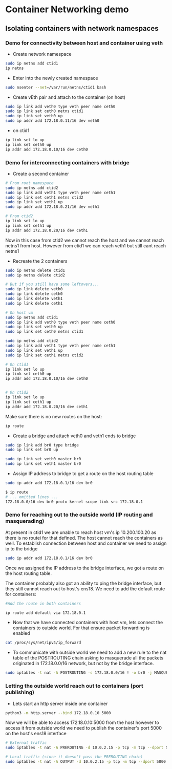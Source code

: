 # Container Networking demo

## Isolating containers with network namespaces

### Demo for connectivity between host and container using veth

- Create network namespace 
```bash
sudo ip netns add ctid1
ip netns
``` 

- Enter into the newly created namespace
```bash
sudo nsenter --net=/var/run/netns/ctid1 bash
```

- Create vEth pair and attach to the container (on host)
```bash
sudo ip link add veth0 type veth peer name ceth0
sudo ip link set ceth0 netns ctid1
sudo ip link set veth0 up
sudo ip addr add 172.18.0.11/16 dev veth0
```

- on ctid1
```bash
ip link set lo up
ip link set ceth0 up
ip addr add 172.18.0.10/16 dev ceth0
```

### Demo for interconnecting containers with bridge

- Create a second container
```bash
# From root namespace
sudo ip netns add ctid2
sudo ip link add veth1 type veth peer name ceth1
sudo ip link set ceth1 netns ctid2
sudo ip link set veth1 up
sudo ip addr add 172.18.0.21/16 dev veth1

# From ctid2 
ip link set lo up
ip link set ceth1 up
ip addr add 172.18.0.20/16 dev ceth1
```
Now in this case from ctid2 we cannot reach the host and we cannot reach netns1 from host. However from ctid1 we can reach veth1 but still cant reach netns1

- Recreate the 2 containers
```bash
sudo ip netns delete ctid1
sudo ip netns delete ctid2

# But if you still have some leftovers...
sudo ip link delete veth0
sudo ip link delete ceth0
sudo ip link delete veth1
sudo ip link delete ceth1
```

```bash
# On host vm
sudo ip netns add ctid1
sudo ip link add veth0 type veth peer name ceth0
sudo ip link set veth0 up
sudo ip link set ceth0 netns ctid1

sudo ip netns add ctid2
sudo ip link add veth1 type veth peer name ceth1
sudo ip link set veth1 up
sudo ip link set ceth1 netns ctid2

# On ctid1
ip link set lo up
ip link set ceth0 up
ip addr add 172.18.0.10/16 dev ceth0


# On ctid2
ip link set lo up
ip link set ceth1 up
ip addr add 172.18.0.20/16 dev ceth1
```

Make sure there is no new routes on the host:
```bash
ip route
```

- Create a bridge and attach veth0 and veth1 ends to bridge
```bash
sudo ip link add br0 type bridge
sudo ip link set br0 up

sudo ip link set veth0 master br0
sudo ip link set veth1 master br0
```

- Assign IP address to bridge to get a route on the host routing table
```bash
sudo ip addr add 172.18.0.1/16 dev br0

$ ip route
# ... omitted lines ...
172.18.0.0/16 dev br0 proto kernel scope link src 172.18.0.1
```

### Demo for reaching out to the outside world (IP routing and masquerading)

At present in ctid1 we are unable to reach host vm's ip 10.200.100.20 as there is no routei for that defined. The host cannot reach the containers as well. To establish connection between host and container we need to assign ip to the bridge

```bash
sudo ip addr add 172.18.0.1/16 dev br0
```

Once we assigned the IP address to the bridge interface, we got a route on the host routing table.

The container probably also got an ability to ping the bridge interface, but they still cannot reach out to host's ens18. We need to add the default route for containers:

```bash
#Add the route in both containers

ip route add default via 172.18.0.1
```

- Now that we have connected containers with host vm, lets connect the containers to outside world. For that ensure packet forwarding is enabled

```bash
cat /proc/sys/net/ipv4/ip_forward
```

- To communicate with outside world we need to add a new rule to the nat table of the POSTROUTING chain asking to masquerade all the packets originated in 172.18.0.0/16 network, but not by the bridge interface.
```bash
sudo iptables -t nat -A POSTROUTING -s 172.18.0.0/16 ! -o br0 -j MASQUERADE
```

### Letting the outside world reach out to containers (port publishing)

- Lets start an http server inside one container
```bash
python3 -m http.server --bind 172.18.0.10 5000
```

Now we will be able to access 172.18.0.10:5000 from the host however to access it from outside world we need to publish the container's port 5000 on the host's ens18 interface
```bash
# External traffic
sudo iptables -t nat -A PREROUTING -d 10.0.2.15 -p tcp -m tcp --dport 5000 -j DNAT --to-destination 172.18.0.10:5000

# Local traffic (since it doesn't pass the PREROUTING chain)
sudo iptables -t nat -A OUTPUT -d 10.0.2.15 -p tcp -m tcp --dport 5000 -j DNAT --to-destination 172.18.0.10:5000
```

